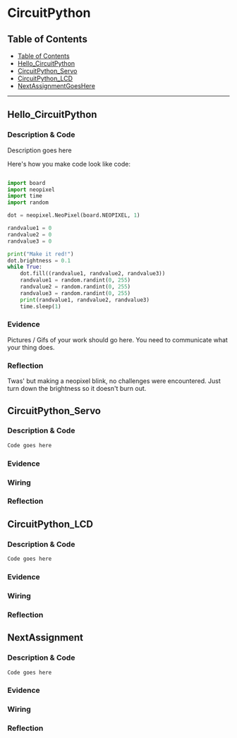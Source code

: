 # CircuitPython

## Table of Contents
* [Table of Contents](#TableOfContents)
* [Hello_CircuitPython](#Hello_CircuitPython)
* [CircuitPython_Servo](#CircuitPython_Servo)
* [CircuitPython_LCD](#CircuitPython_LCD)
* [NextAssignmentGoesHere](#NextAssignment)
---

## Hello_CircuitPython

### Description & Code
Description goes here

Here's how you make code look like code:

```python

import board
import neopixel
import time
import random

dot = neopixel.NeoPixel(board.NEOPIXEL, 1)

randvalue1 = 0
randvalue2 = 0
randvalue3 = 0

print("Make it red!")
dot.brightness = 0.1
while True:
    dot.fill((randvalue1, randvalue2, randvalue3))
    randvalue1 = random.randint(0, 255)
    randvalue2 = random.randint(0, 255)
    randvalue3 = random.randint(0, 255)
    print(randvalue1, randvalue2, randvalue3)
    time.sleep(1)
```


### Evidence
Pictures / Gifs of your work should go here.  You need to communicate what your thing does.


### Reflection
Twas' but making a neopixel blink, no challenges were encountered. Just turn down the brightness so it doesn't burn out.




## CircuitPython_Servo

### Description & Code

```python
Code goes here

```

### Evidence

### Wiring

### Reflection




## CircuitPython_LCD

### Description & Code

```python
Code goes here

```

### Evidence

### Wiring

### Reflection





## NextAssignment

### Description & Code

```python
Code goes here

```

### Evidence

### Wiring

### Reflection
